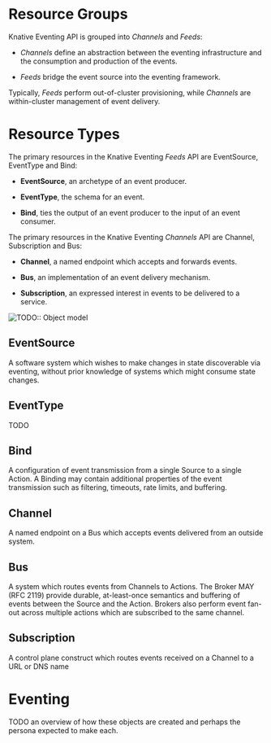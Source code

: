 # Resource Groups

Knative Eventing API is grouped into _Channels_ and _Feeds_:

* _Channels_ define an abstraction between the eventing infrastructure and the
  consumption and production of the events.

* _Feeds_ bridge the event source into the eventing framework.

Typically, _Feeds_ perform out-of-cluster provisioning, while _Channels_ are
within-cluster management of event delivery.

# Resource Types

The primary resources in the Knative Eventing _Feeds_ API are EventSource, EventType and Bind:

* **EventSource**, an archetype of an event producer.

* **EventType**, the schema for an event.

* **Bind**, ties the output of an event producer to the input of an event
  consumer.


The primary resources in the Knative Eventing _Channels_ API are Channel, Subscription and Bus:

* **Channel**, a named endpoint which accepts and forwards events.

* **Bus**, an implementation of an event delivery mechanism.

* **Subscription**, an expressed interest in events to be delivered to a
  service.

![TODO:: Object model](images/object_model.png)


## EventSource

A software system which wishes to make changes in state discoverable via
eventing, without prior knowledge of systems which might consume state changes.

## EventType

TODO

## Bind

A configuration of event transmission from a single Source to a single Action.
A Binding may contain additional properties of the event transmission such as
filtering, timeouts, rate limits, and buffering.

## Channel

A named endpoint on a Bus which accepts events delivered from an outside system.

## Bus

A system which routes events from Channels to Actions. The Broker MAY (RFC
2119) provide durable, at-least-once semantics and buffering of events between
the Source and the Action. Brokers also perform event fan-out across multiple
actions which are subscribed to the same channel.


## Subscription

A control plane construct which routes events received on a Channel to a URL or
DNS name

# Eventing

TODO an overview of how these objects are created and perhaps the persona
expected to make each.
